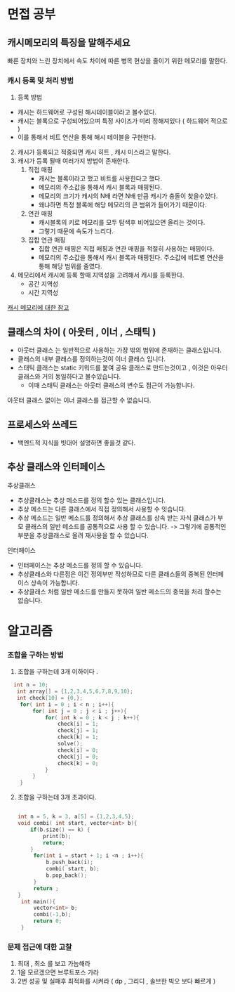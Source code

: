 
# 면접 공부 

## 캐시메모리의 특징을 말해주세요 

빠른 장치와 느린 장치에서 속도 차이에 따른 병목 현상을 줄이기 위한 메모리를 말한다.

### 캐시 등록 및 처리 방법
1. 등록 방법 
- 캐시는 하드웨어로 구성된 해시테이블이라고 볼수있다. 
- 캐시는 블록으로 구성되어있으며 특정 사이즈가 미리 정해져있다 ( 하드웨어 적으로 )
- 이를 통해서 비트 연산을 통해 해시 테이블을 구현한다. 
2. 캐시가 등록되고 적중되면 캐시 히트 , 캐시 미스라고 말한다. 
3. 캐시가 등록 될때 여러가지 방법이 존재한다. 
	1. 직접 매핑
		- 캐시는 블록이라고 했고 비트를 사용한다고 했다. 
		- 메모리의 주소값을 통해서 캐시 블록과 매핑된다. 
		- 메모리의 크기가 캐시의 N배 라면 N배 만큼 캐시가 충돌이 찾을수있다. 
		- 왜냐하면 특정 블록에 해당 메모리의 큰 범위가 들어가기 때문이다. 
	1. 연관 매핑
		- 캐시블록의 키로 메모리를 모두 탐색후 비어있으면 올리는 것이다. 
		- 그렇기 때문에 속도가 느리다.
	2. 집합 연관 매핑
		 - 집합 연관 매핑은 직접 매핑과 연관 매핑을 적절히 사용하는 매핑이다. 
		 - 메모리의 주소값을 통해서 캐시 블록과 매핑된다. 주소값에 비트별 연산을 통해 해당 범위를 줄였다. 
4. 메모리에서 캐시에 등록 할때 지역성을 고려해서 캐시를 등록한다. 
	- 공간 지역성
	- 시간 지역성


[캐시 메모리에 대한 참고 ](https://parksb.github.io/article/29.html)


##  클래스의 차이 ( 아웃터 , 이너 , 스태틱 ) 
- 아웃터 클래스 는 일반적으로 사용하는 가장 밖의 범위에 존재하는 클래스입니다. 
- 클래스의 내부 클래스를 정의하는것이 이너 클래스 입니다. 
- 스태틱 클래스는 static 키워드를 붙여 공유 클래스로 만드는것이고 , 이것은 아우터 클래스와 거의 동일하다고 볼수있습니다. 
	- 이때 스태틱 클래스는 아웃터 클래스의 변수도 접근이 가능합니다. 

아웃터 클래스 없이는 이너 클래스를 접근할 수 없습니다.


## 프로세스와 쓰레드
- 백엔드적 지식을 빗대어 설명하면 좋을것 같다.

## 추상 클래스와 인터페이스 
추상클래스
- 추상클래스는 추상 메소드를 정의 할수 있는 클래스입니다. 
- 추상 메소드는 다른 클래스에서 직접 정의해서 사용할 수 잇습니다. 
- 추상 메소드는 일반 메소드를 정의해서 추상 클래스를 상속 받는 자식 클래스가 부모 클래스의 일반 메소드를 공통적으로 사용 할 수 있습니다. 
  -> 그렇기에 공통적인 부분을 추상클래스로 올려 재사용을 할 수 있습니다. 

인터페이스 
- 인터페이스는 추상 메소드를 정의 할 수 있습니다. 
- 추상클래스와 다른점은 이건 정의부만 작성하므로 다른 클래스들의 중복된 인터페이스 상속이 가능합니다. 
- 추상클래스 처럼 일반 메소드를 만들지 못하여 일반 메소드의 중복을 처리 할수는 없습니다. 






# 알고리즘


### 조합을 구하는 방법 

1. 조합을 구하는데 3개 이하이다 .
``` c++
  int n = 10;
   int array[] = {1,2,3,4,5,6,7,8,9,10};
   int check[10] = {0,};
	for( int i = 0 ; i < n ; i++){
		for( int j = 0 ; j < i ; j++){
			for( int k = 0 ; k < j ; k++){
				check[i] = 1;
				check[j] = 1;
				check[k] = 1;
				solve();
				check[i] = 0;
				check[j] = 0;
				check[k] = 0;
			}
		}
	}
```
2. 조합을 구하는데 3개 초과이다. 
   ~~~ c++
   
   int n = 5, k = 3, a[5] = {1,2,3,4,5};
   void combi( int start, vector<int> b){
	   if(b.size() == k) {
		   print(b);
		   return;
	   }
		for(int i = start + 1; i <n ; i++){
			b.push_back(i);
			combi( start, b);
			b.pop_back();
		}
		return ;
   }
	int main(){
		vector<int> b;
		combi(-1,b);
		return 0;
	}
   ~~~

### 문제 접근에 대한 고찰 
1. 최대 , 최소 를 보고 가늠해라 
2. 1을 모르겠으면 브루트포스 가라 
3. 2번 성공 및 실패후  최적화를 시켜라  ( dp , 그리디 , 솔브한 빅오 보다 빠르게 )


